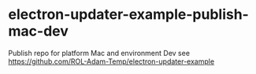 # electron-updater-example-publish-mac-dev
Publish repo for platform Mac and environment Dev
see https://github.com/ROL-Adam-Temp/electron-updater-example
